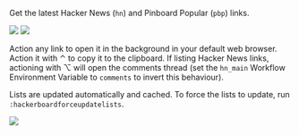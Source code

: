 Get the latest Hacker News (`hn`) and Pinboard Popular (`pbp`) links.

![](https://i.imgur.com/Gr0cJ56.png)
![](https://i.imgur.com/16IKw8r.png)

Action any link to open it in the background in your default web browser. Action it with ⌃ to copy it to the clipboard. If listing Hacker News links, actioning with ⌥ will open the comments thread (set the `hn_main` Workflow Environment Variable to `comments` to invert this behaviour).

Lists are updated automatically and cached. To force the lists to update, run `:hackerboardforceupdatelists`.

![](https://i.imgur.com/dHcJPwO.png)
